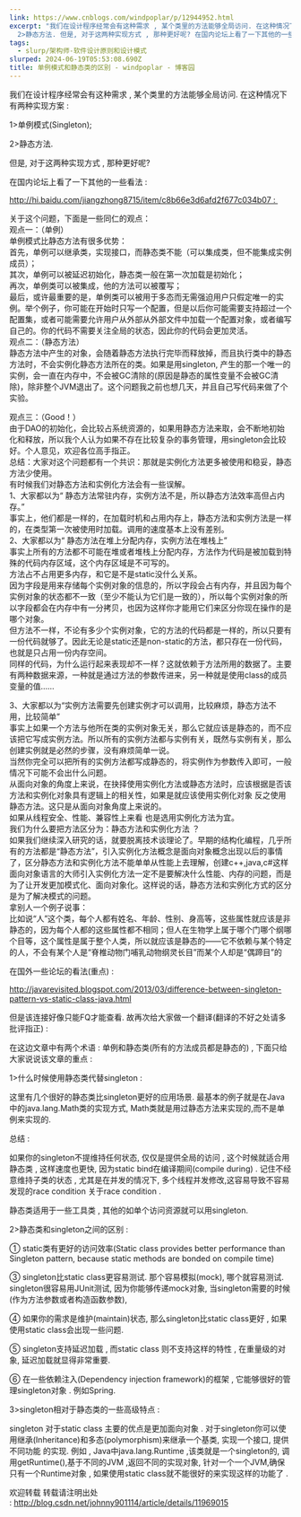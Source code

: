 ```yaml
---
link: https://www.cnblogs.com/windpoplar/p/12944952.html
excerpt: "我们在设计程序经常会有这种需求 , 某个类里的方法能够全局访问. 在这种情况下有两种实现方案 : 1>单例模式(Singleton);
  2>静态方法. 但是, 对于这两种实现方式 , 那种更好呢? 在国内论坛上看了一下其他的一些看法 : http://hi.baidu.com/jiang"
tags:
  - slurp/架构师-软件设计原则和设计模式
slurped: 2024-06-19T05:53:08.690Z
title: 单例模式和静态类的区别 - windpoplar - 博客园
---
```


我们在设计程序经常会有这种需求 , 某个类里的方法能够全局访问. 在这种情况下有两种实现方案 : 

1>单例模式(Singleton);

2>静态方法.

但是, 对于这两种实现方式 , 那种更好呢?

在国内论坛上看了一下其他的一些看法 : 

http://hi.baidu.com/jiangzhong8715/item/c8b66e3d6afd2f677c034b07 : 

关于这个问题，下面是一些同仁的观点：  
观点一：（单例）  
单例模式比静态方法有很多优势：  
首先，单例可以继承类，实现接口，而静态类不能（可以集成类，但不能集成实例成员）；  
其次，单例可以被延迟初始化，静态类一般在第一次加载是初始化；  
再次，单例类可以被集成，他的方法可以被覆写；  
最后，或许最重要的是，单例类可以被用于多态而无需强迫用户只假定唯一的实例。举个例子，你可能在开始时只写一个配置，但是以后你可能需要支持超过一个配置集，或者可能需要允许用户从外部从外部文件中加载一个配置对象，或者编写自己的。你的代码不需要关注全局的状态，因此你的代码会更加灵活。  
观点二：（静态方法）  
静态方法中产生的对象，会随着静态方法执行完毕而释放掉，而且执行类中的静态方法时，不会实例化静态方法所在的类。如果是用singleton, 产生的那一个唯一的实例，会一直在内存中，不会被GC清除的(原因是静态的属性变量不会被GC清除)，除非整个JVM退出了。这个问题我之前也想几天，并且自己写代码来做了个实验。

观点三：（Good！）  
由于DAO的初始化，会比较占系统资源的，如果用静态方法来取，会不断地初始化和释放，所以我个人认为如果不存在比较复杂的事务管理，用singleton会比较好。个人意见，欢迎各位高手指正。   
总结：大家对这个问题都有一个共识：那就是实例化方法更多被使用和稳妥，静态方法少使用。  
有时候我们对静态方法和实例化方法会有一些误解。  
1、大家都以为“ 静态方法常驻内存，实例方法不是，所以静态方法效率高但占内存。”  
事实上，他们都是一样的，在加载时机和占用内存上，静态方法和实例方法是一样的，在类型第一次被使用时加载。调用的速度基本上没有差别。  
2、大家都以为“ 静态方法在堆上分配内存，实例方法在堆栈上”  
事实上所有的方法都不可能在堆或者堆栈上分配内存，方法作为代码是被加载到特殊的代码内存区域，这个内存区域是不可写的。  
方法占不占用更多内存，和它是不是static没什么关系。   
因为字段是用来存储每个实例对象的信息的，所以字段会占有内存，并且因为每个实例对象的状态都不一致（至少不能认为它们是一致的），所以每个实例对象的所以字段都会在内存中有一分拷贝，也因为这样你才能用它们来区分你现在操作的是哪个对象。   
但方法不一样，不论有多少个实例对象，它的方法的代码都是一样的，所以只要有一份代码就够了。因此无论是static还是non-static的方法，都只存在一份代码，也就是只占用一份内存空间。   
同样的代码，为什么运行起来表现却不一样？这就依赖于方法所用的数据了。主要有两种数据来源，一种就是通过方法的参数传进来，另一种就是使用class的成员变量的值……

3、大家都以为“实例方法需要先创建实例才可以调用，比较麻烦，静态方法不用，比较简单”  
事实上如果一个方法与他所在类的实例对象无关，那么它就应该是静态的，而不应该把它写成实例方法。所以所有的实例方法都与实例有关，既然与实例有关，那么创建实例就是必然的步骤，没有麻烦简单一说。  
当然你完全可以把所有的实例方法都写成静态的，将实例作为参数传入即可，一般情况下可能不会出什么问题。  
从面向对象的角度上来说，在抉择使用实例化方法或静态方法时，应该根据是否该方法和实例化对象具有逻辑上的相关性，如果是就应该使用实例化对象 反之使用静态方法。这只是从面向对象角度上来说的。  
如果从线程安全、性能、兼容性上来看 也是选用实例化方法为宜。  
我们为什么要把方法区分为：静态方法和实例化方法 ？  
如果我们继续深入研究的话，就要脱离技术谈理论了。早期的结构化编程，几乎所有的方法都是“静态方法”，引入实例化方法概念是面向对象概念出现以后的事情了，区分静态方法和实例化方法不能单单从性能上去理解，创建c++,java,c#这样面向对象语言的大师引入实例化方法一定不是要解决什么性能、内存的问题，而是为了让开发更加模式化、面向对象化。这样说的话，静态方法和实例化方式的区分是为了解决模式的问题。  
拿别人一个例子说事：  
比如说“人”这个类，每个人都有姓名、年龄、性别、身高等，这些属性就应该是非静态的，因为每个人都的这些属性都不相同；但人在生物学上属于哪个门哪个纲哪个目等，这个属性是属于整个人类，所以就应该是静态的——它不依赖与某个特定的人，不会有某个人是“脊椎动物门哺乳动物纲灵长目”而某个人却是“偶蹄目”的  

在国外一些论坛的看法(重点) : 

http://javarevisited.blogspot.com/2013/03/difference-between-singleton-pattern-vs-static-class-java.html

但是该连接好像只能FQ才能查看. 故再次给大家做一个翻译(翻译的不好之处请多批评指正) : 

在这边文章中有两个术语 : 单例和静态类(所有的方法成员都是静态的) , 下面只给大家说说该文章的重点 : 

1>什么时候使用静态类代替singleton : 

这里有几个很好的静态类比singleton更好的应用场景. 最基本的例子就是在Java中的java.lang.Math类的实现方式, Math类就是用过静态方法来实现的,而不是单例来实现的.

总结 : 

如果你的singleton不提维持任何状态, 仅仅是提供全局的访问 , 这个时候就适合用静态类 , 这样速度也更快, 因为static bind在编译期间(compile during) . 记住不经意维持子类的状态 , 尤其是在并发的情况下, 多个线程并发修改,这容易导致不容易发现的race condition 关于race condition .

静态类适用于一些工具类 , 其他的如单个访问资源就可以用singleton.

2>静态类和singleton之间的区别 : 

① static类有更好的访问效率(Static class provides better performance than Singleton pattern, because static methods are bonded on compile time)

③ singleton比static class更容易测试. 那个容易模拟(mock), 哪个就容易测试. singleton很容易用JUnit测试, 因为你能够传递mock对象, 当singleton需要的时候(作为方法参数或者构造函数参数),

④ 如果你的需求是维护(maintain)状态, 那么singleton比static class更好 , 如果使用static class会出现一些问题.

⑤ singleton支持延迟加载 , 而static class 则不支持这样的特性 , 在重量级的对象, 延迟加载就显得非常重要.

⑥ 在一些依赖注入(Dependency injection framework)的框架 , 它能够很好的管理singleton对象 . 例如Spring.

3>singleton相对于静态类的一些高级特点 : 

singleton 对于static class 主要的优点是更加面向对象 . 对于singleton你可以使用继承(Inheritance)和多态(polymorphism)来继承一个基类, 实现一个接口, 提供不同功能 的实现. 例如 , Java中java.lang.Runtime ,该类就是一个singleton的, 调用getRuntime(),基于不同的JVM ,返回不同的实现对象, 针对一个一个JVM,确保只有一个Runtime对象 , 如果使用static class就不能很好的来实现这样的功能了 . 

欢迎转载 转载请注明出处 : http://blog.csdn.net/johnny901114/article/details/11969015